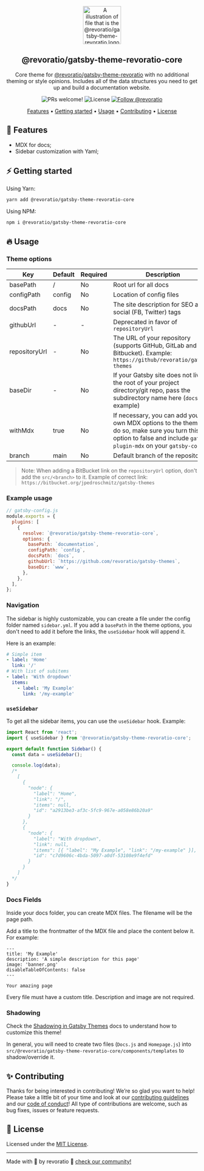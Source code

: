 <p align="center">
  <img src="https://revoratio-cdn.s3-sa-east-1.amazonaws.com/theme-docs.svg" alt="A illustration of file that is the @revoratio/gatsby-theme-revoratio logo" width="100">
</p>

<h2 align="center">
  @revoratio/gatsby-theme-revoratio-core
</h2>

<p align="center">
  Core theme for <a href="https://github.com/revoratio/gatsby-themes/tree/main/%40revoratio/gatsby-theme-revoratio">@revoratio/gatsby-theme-revoratio</a> with no additional theming or style opinions. Includes all of the data structures you need to get up and build a documentation website.
</p>

<p align="center">
  <img src="https://img.shields.io/badge/PRs-welcome-%238257E6.svg" alt="PRs welcome!" />

  <img alt="License" src="https://img.shields.io/badge/license-MIT-%238257E6">

  <a href="https://twitter.com/intent/follow?screen_name=revoratio">
    <img src="https://img.shields.io/twitter/follow/revoratio.svg?label=Follow%20@revoratio" alt="Follow @revoratio" />
  </a>
</p>

<p align="center">
  <a href="#-features">Features</a> •
  <a href="#%EF%B8%8F-getting-started">Getting started</a> •
  <a href="#-usage">Usage</a> •
  <a href="#-contributing">Contributing</a> •
  <a href="#-license">License</a>
</p>

## 🚀 Features

- MDX for docs;
- Sidebar customization with Yaml;

## ⚡️ Getting started

Using Yarn:

```sh
yarn add @revoratio/gatsby-theme-revoratio-core
```

Using NPM:

```sh
npm i @revoratio/gatsby-theme-revoratio-core
```

## 🔥 Usage

### Theme options

| Key           | Default | Required | Description                                                                                                                                                            |
| ------------- | ------- | -------- | ---------------------------------------------------------------------------------------------------------------------------------------------------------------------- |
| basePath      | /       | No       | Root url for all docs                                                                                                                                                  |
| configPath    | config  | No       | Location of config files                                                                                                                                               |
| docsPath      | docs    | No       | The site description for SEO and social (FB, Twitter) tags                                                                                                             |
| githubUrl     | -       | -        | Deprecated in favor of `repositoryUrl`                                                                                                                                 |
| repositoryUrl | -       | No       | The URL of your repository (supports GitHub, GitLab and Bitbucket). Example: `https://github/revoratio/gatsby-themes`                                                 |
| baseDir       | -       | No       | If your Gatsby site does not live in the root of your project directory/git repo, pass the subdirectory name here (`docs`, for example)                                |
| withMdx       | true    | No       | If necessary, you can add your own MDX options to the theme. To do so, make sure you turn this option to false and include `gatsby-plugin-mdx` on your `gatsby-config` |
| branch        | main    | No       | Default branch of the repository                                                                                                                                       |

> Note: When adding a BitBucket link on the `repositoryUrl` option, don't add the `src/<branch>` to it.
> Example of correct link: `https://bitbucket.org/jpedroschmitz/gatsby-themes`

### Example usage

```js
// gatsby-config.js
module.exports = {
  plugins: [
    {
      resolve: `@revoratio/gatsby-theme-revoratio-core`,
      options: {
        basePath: `documentation`,
        configPath: `config`,
        docsPath: `docs`,
        githubUrl: `https://github.com/revoratio/gatsby-themes`,
        baseDir: `www`,
      },
    },
  ],
};
```

### Navigation

The sidebar is highly customizable, you can create a file under the config folder named `sidebar.yml`. If you add a `basePath` in the theme options, you don't need to add it before the links, the `useSidebar` hook will append it.

Here is an example:

```yml
# Simple item
- label: 'Home'
  link: '/'
# With list of subitems
- label: 'With dropdown'
  items:
    - label: 'My Example'
      link: '/my-example'
```

### `useSidebar`

To get all the sidebar items, you can use the `useSidebar` hook. Example:

```js
import React from 'react';
import { useSidebar } from '@revoratio/gatsby-theme-revoratio-core';

export default function Sidebar() {
  const data = useSidebar();

  console.log(data);
  /*
    [
      {
        "node": {
          "label": "Home",
          "link": "/",
          "items": null,
          "id": "a2913be3-af3c-5fc9-967e-a058e86b20a9"
        }
      },
      {
        "node": {
          "label": "With dropdown",
          "link": null,
          "items": [{ "label": "My Example", "link": "/my-example" }],
          "id": "c7d9606c-4bda-5097-a0df-53108e9f4efd"
        }
      }
    ]
  */
}
```

### Docs Fields

Inside your docs folder, you can create MDX files. The filename will be the page path.

Add a title to the frontmatter of the MDX file and place the content below it. For example:

```mdx
---
title: 'My Example'
description: 'A simple description for this page'
image: 'banner.png'
disableTableOfContents: false
---

Your amazing page
```

Every file must have a custom title. Description and image are not required.

### Shadowing

Check the [Shadowing in Gatsby Themes](https://www.gatsbyjs.com/docs/themes/shadowing/) docs to understand how to customize this theme!

In general, you will need to create two files (`Docs.js` and `Homepage.js`) into `src/@revoratio/gatsby-theme-revoratio-core/components/templates` to shadow/override it.

## ✨ Contributing

Thanks for being interested in contributing! We’re so glad you want to help! Please take a little bit of your time and look at our [contributing guidelines](https://github.com/revoratio/gatsby-themes/blob/main/.github/CONTRIBUTING.md) and our
[code of conduct](https://github.com/revoratio/gatsby-themes/blob/main/.github/CODE_OF_CONDUCT.md)! All type of contributions are welcome, such as bug fixes, issues or feature requests.

## 📝 License

Licensed under the [MIT License](https://github.com/revoratio/gatsby-themes/blob/main/%40revoratio/gatsby-theme-revoratio-core/LICENSE).

---

Made with 💜 by revoratio :wave: [check our community!](https://discordapp.com/invite/gCRAFhc)
